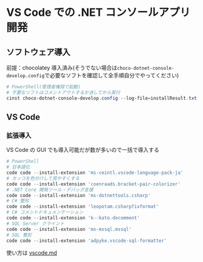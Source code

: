 # VS Code での .NET コンソールアプリ開発

## ソフトウェア導入

前提：chocolatey 導入済み(そうでない場合は`choco-dotnet-console-develop.config`で必要なソフトを確認して全手順自分でやってください)

```powershell
# PowerShell(管理者権限で起動)
# 不要なソフトはコメントアウトするか消してから実行
cinst choco-dotnet-console-develop.config --log-file=installResult.txt -y

```

## VS Code

### 拡張導入

VS Code の GUI でも導入可能だが数が多いので一括で導入する

```powershell
# PowerShell
# 日本語化
code code --install-extension 'ms-ceintl.vscode-language-pack-ja'
# カッコを色分けして見やすくする
code code --install-extension 'coenraads.bracket-pair-colorizer'
# .NET Core 開発ツール・デバッグ支援
code code --install-extension 'ms-dotnettools.csharp'
# C# 整形
code code --install-extension 'leopotam.csharpfixformat'
# C# コメントドキュメンテーション
code code --install-extension 'k--kato.docomment'
# SQL Server クライント
code code --install-extension 'ms-mssql.mssql'
# SQL 整形
code code --install-extension 'adpyke.vscode-sql-formatter'

```

使い方は [vscode.md](vscode.md)
